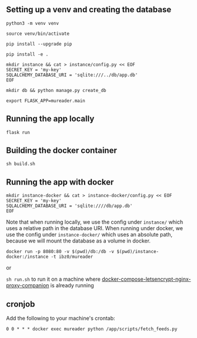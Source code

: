## Setting up a venv and creating the database

`python3 -m venv venv`

`source venv/bin/activate`

`pip install --upgrade pip`

`pip install -e .`

```
mkdir instance && cat > instance/config.py << EOF
SECRET_KEY = 'my-key'
SQLALCHEMY_DATABASE_URI = 'sqlite:///../db/app.db'
EOF
```

`mkdir db && python manage.py create_db`

`export FLASK_APP=mureader.main`

## Running the app locally

`flask run`

## Building the docker container

`sh build.sh`

## Running the app with docker

```
mkdir instance-docker && cat > instance-docker/config.py << EOF
SECRET_KEY = 'my-key'
SQLALCHEMY_DATABASE_URI = 'sqlite:////db/app.db'
EOF
```

Note that when running locally, we use the config under `instance/` which uses a relative path in the database URI. When running under docker, we use the config under `instance-docker/` which uses an absolute path, because we will mount the database as a volume in docker.

`docker run -p 8080:80 -v $(pwd)/db:/db -v $(pwd)/instance-docker:/instance -t ibz0/mureader`

or

`sh run.sh` to run it on a machine where [docker-compose-letsencrypt-nginx-proxy-companion](https://github.com/evertramos/docker-compose-letsencrypt-nginx-proxy-companion) is already running

## cronjob

Add the following to your machine's crontab:

`0 0 * * * docker exec mureader python /app/scripts/fetch_feeds.py`
